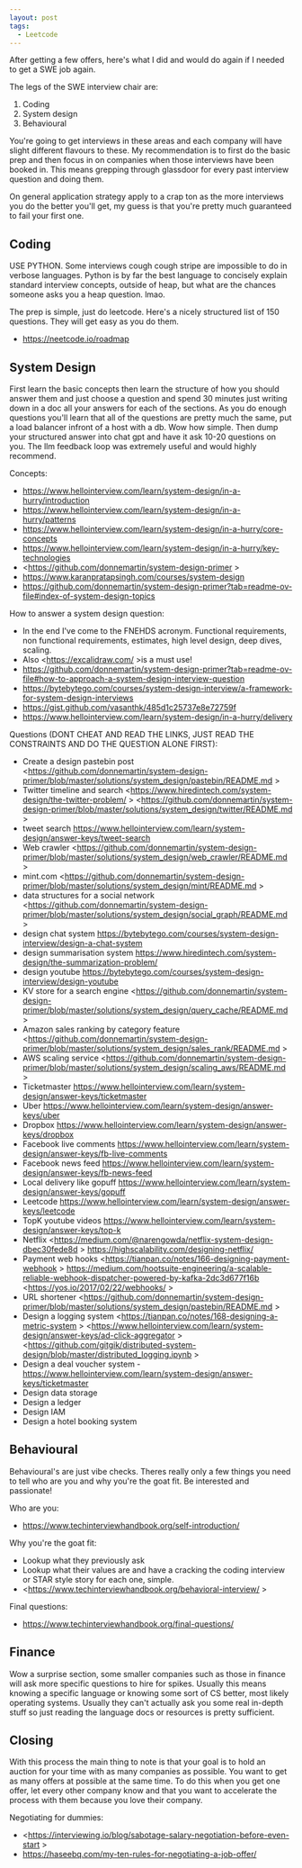 ```yaml
---
layout: post
tags:
  - Leetcode
---
```

After getting a few offers, here's what I did and would do again if I needed to get a SWE job again.

The legs of the SWE interview chair are:
1. Coding
2. System design
3. Behavioural

You're going to get interviews in these areas and each company will have slight different flavours to these. My recommendation is to first do the basic prep and then focus in on companies when those interviews have been booked in. This means grepping through glassdoor for every past interview question and doing them.

On general application strategy apply to a crap ton as the more interviews you do the better you'll get, my guess is that you're pretty much guaranteed to fail your first one.
## Coding
USE PYTHON. Some interviews cough cough stripe are impossible to do in verbose languages. Python is by far the best language to concisely explain standard interview concepts, outside of heap, but what are the chances someone asks you a heap question. lmao.

The prep is simple, just do leetcode. Here's a nicely structured list of 150 questions. They will get easy as you do them.
-  <https://neetcode.io/roadmap>

## System Design
First learn the basic concepts then learn the structure of how you should answer them and just choose a question and spend 30 minutes just writing down in a doc all your answers for each of the sections. As you do enough questions you'll learn that all of the questions are pretty much the same, put a load balancer infront of a host with a db. Wow how simple. Then dump your structured answer into chat gpt and have it ask 10-20 questions on you. The llm feedback loop was extremely useful and would highly recommend.

Concepts:
-  <https://www.hellointerview.com/learn/system-design/in-a-hurry/introduction>
-  <https://www.hellointerview.com/learn/system-design/in-a-hurry/patterns>
-  <https://www.hellointerview.com/learn/system-design/in-a-hurry/core-concepts>
-  <https://www.hellointerview.com/learn/system-design/in-a-hurry/key-technologies>
-  <https://github.com/donnemartin/system-design-primer >
- <https://www.karanpratapsingh.com/courses/system-design>
- <https://github.com/donnemartin/system-design-primer?tab=readme-ov-file#index-of-system-design-topics>

How to answer a system design question:
- In the end I've come to the FNEHDS acronym. Functional requirements, non functional requirements, estimates, high level design, deep dives, scaling.
- Also <https://excalidraw.com/ >is a must use!
-   <https://github.com/donnemartin/system-design-primer?tab=readme-ov-file#how-to-approach-a-system-design-interview-question>
-  <https://bytebytego.com/courses/system-design-interview/a-framework-for-system-design-interviews>
-  <https://gist.github.com/vasanthk/485d1c25737e8e72759f>
-  <https://www.hellointerview.com/learn/system-design/in-a-hurry/delivery>

Questions (DONT CHEAT AND READ THE LINKS, JUST READ THE CONSTRAINTS AND DO THE QUESTION ALONE FIRST):
-  Create a design pastebin post <https://github.com/donnemartin/system-design-primer/blob/master/solutions/system_design/pastebin/README.md >
-  Twitter timeline and search <https://www.hiredintech.com/system-design/the-twitter-problem/ > <https://github.com/donnemartin/system-design-primer/blob/master/solutions/system_design/twitter/README.md >
-  tweet search <https://www.hellointerview.com/learn/system-design/answer-keys/tweet-search>
-  Web crawler <https://github.com/donnemartin/system-design-primer/blob/master/solutions/system_design/web_crawler/README.md >
-  mint.com <https://github.com/donnemartin/system-design-primer/blob/master/solutions/system_design/mint/README.md >
 -  data structures for a social network <https://github.com/donnemartin/system-design-primer/blob/master/solutions/system_design/social_graph/README.md >
-  design chat system <https://bytebytego.com/courses/system-design-interview/design-a-chat-system>
-  design summarisation system <https://www.hiredintech.com/system-design/the-summarization-problem/>
-  design youtube <https://bytebytego.com/courses/system-design-interview/design-youtube>
-  KV store for a search engine <https://github.com/donnemartin/system-design-primer/blob/master/solutions/system_design/query_cache/README.md >
-  Amazon sales ranking by category feature <https://github.com/donnemartin/system-design-primer/blob/master/solutions/system_design/sales_rank/README.md >
-  AWS scaling service <https://github.com/donnemartin/system-design-primer/blob/master/solutions/system_design/scaling_aws/README.md >
-  Ticketmaster <https://www.hellointerview.com/learn/system-design/answer-keys/ticketmaster>
-  Uber <https://www.hellointerview.com/learn/system-design/answer-keys/uber>
-  Dropbox <https://www.hellointerview.com/learn/system-design/answer-keys/dropbox>
-  Facebook live comments <https://www.hellointerview.com/learn/system-design/answer-keys/fb-live-comments>
-  Facebook news feed <https://www.hellointerview.com/learn/system-design/answer-keys/fb-news-feed>
-  Local delivery like gopuff <https://www.hellointerview.com/learn/system-design/answer-keys/gopuff>
-  Leetcode <https://www.hellointerview.com/learn/system-design/answer-keys/leetcode>
-  TopK youtube videos <https://www.hellointerview.com/learn/system-design/answer-keys/top-k>
-  Netflix <https://medium.com/@narengowda/netflix-system-design-dbec30fede8d > <https://highscalability.com/designing-netflix/>
-  Payment web hooks <https://tianpan.co/notes/166-designing-payment-webhook > <https://medium.com/hootsuite-engineering/a-scalable-reliable-webhook-dispatcher-powered-by-kafka-2dc3d677f16b> <https://yos.io/2017/02/22/webhooks/ >
-  URL shortener <https://github.com/donnemartin/system-design-primer/blob/master/solutions/system_design/pastebin/README.md > 
-  Design a logging system <https://tianpan.co/notes/168-designing-a-metric-system >  <https://www.hellointerview.com/learn/system-design/answer-keys/ad-click-aggregator > <https://github.com/gitgik/distributed-system-design/blob/master/distributed_logging.ipynb >
-  Design a deal voucher system - <https://www.hellointerview.com/learn/system-design/answer-keys/ticketmaster>
-  Design data storage
-  Design a ledger
-  Design IAM
-  Design a hotel booking system

## Behavioural
Behavioural's are just vibe checks. Theres really only a few things you need to tell who are you and why you're the goat fit. Be interested and passionate!

Who are you:
-  <https://www.techinterviewhandbook.org/self-introduction/>

Why you're the goat fit:
- Lookup what they previously ask
- Lookup what their values are and have a cracking the coding interview or STAR style story for each one, simple.
-  <https://www.techinterviewhandbook.org/behavioral-interview/ >

Final questions:
-  <https://www.techinterviewhandbook.org/final-questions/>

## Finance
Wow a surprise section, some smaller companies such as those in finance will ask more specific questions to hire for spikes. Usually this means knowing a specific language or knowing some sort of CS better, most likely operating systems. Usually they can't actually ask you some real in-depth stuff so just reading the language docs or resources is pretty sufficient.

## Closing
With this process the main thing to note is that your goal is to hold an auction for your time with as many companies as possible. You want to get as many offers at possible at the same time. To do this when you get one offer, let every other company know and that you want to accelerate the process with them because you love their company.

Negotiating for dummies:
-  <https://interviewing.io/blog/sabotage-salary-negotiation-before-even-start >
-  <https://haseebq.com/my-ten-rules-for-negotiating-a-job-offer/>


